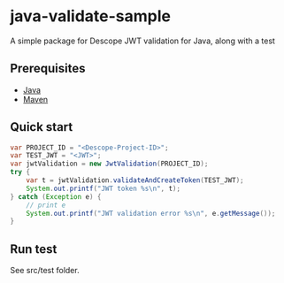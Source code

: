 # java-validate-sample
A simple package for Descope JWT validation for Java, along with a test

## Prerequisites 
- [Java](https://www.java.com/en/download)
- [Maven](https://maven.apache.org/download.cgi)

## Quick start

```java
var PROJECT_ID = "<Descope-Project-ID>";
var TEST_JWT = "<JWT>";
var jwtValidation = new JwtValidation(PROJECT_ID);
try {
    var t = jwtValidation.validateAndCreateToken(TEST_JWT);
    System.out.printf("JWT token %s\n", t);
} catch (Exception e) {
    // print e
    System.out.printf("JWT validation error %s\n", e.getMessage());
}
```
 
## Run test
See src/test folder.